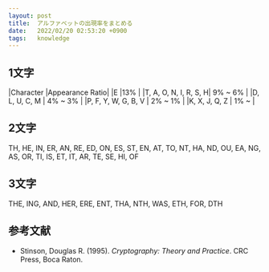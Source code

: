 ```yaml
---
layout: post
title:  アルファベットの出現率をまとめる
date:   2022/02/20 02:53:20 +0900
tags:   knowledge
---
```


## 1文字

|Character             |Appearance Ratio|
|E                     |13%             |
|T, A, O, N, I, R, S, H| 9% ~  6%       |
|D, L, U, C, M         | 4% ~  3%       |
|P, F, Y, W, G, B, V   | 2% ~  1%       |
|K, X, J, Q, Z         | 1% ~           |

## 2文字

TH, HE, IN, ER, AN,
RE, ED, ON, ES, ST,
EN, AT, TO, NT, HA,
ND, OU, EA, NG, AS,
OR, TI, IS, ET, IT,
AR, TE, SE, HI, OF

## 3文字

THE, ING, AND, HER, ERE,
ENT, THA, NTH, WAS, ETH,
FOR, DTH

## 参考文献

-   Stinson, Douglas R. (1995). *Cryptography: Theory and Practice*. CRC Press, Boca Raton.
